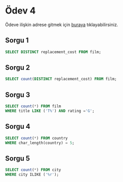 # Ödev 4
Ödeve ilişkin adrese gitmek için [buraya](https://app.patika.dev/moduller/sql/Odev4) tıklayabilirsiniz.

## Sorgu 1
```sql
SELECT DISTINCT replacement_cost FROM film;
```

## Sorgu 2
```sql
SELECT count(DISTINCT replacement_cost) FROM film;
```

## Sorgu 3
```sql
SELECT count(*) FROM film
WHERE title LIKE ('T%') AND rating ='G';
```

## Sorgu 4
```sql
SELECT count(*) FROM country
WHERE char_length(country) = 5;
```

## Sorgu 5
```sql
SELECT count(*) FROM city
WHERE city ILIKE ('%r');
```
